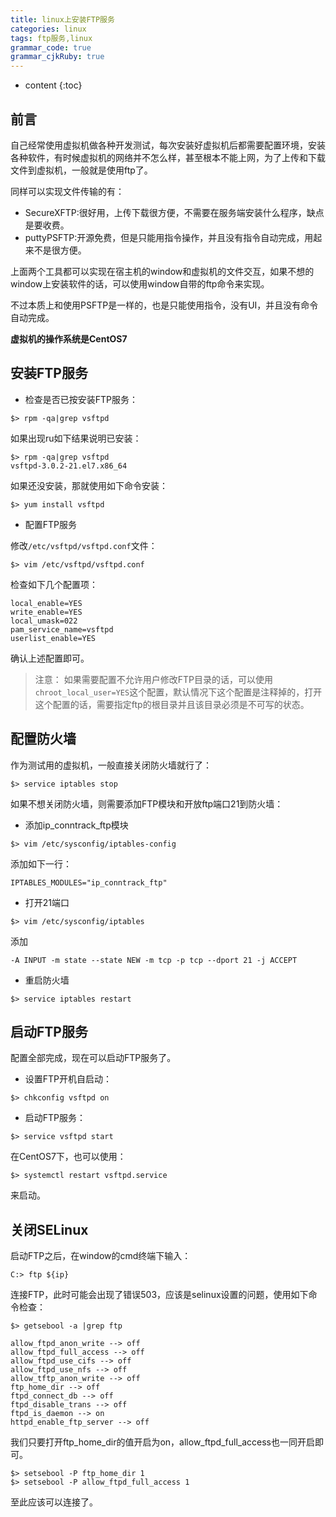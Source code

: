 ```yaml
---
title: linux上安装FTP服务
categories: linux
tags: ftp服务,linux
grammar_code: true
grammar_cjkRuby: true
---
```


* content
{:toc}

## 前言

自己经常使用虚拟机做各种开发测试，每次安装好虚拟机后都需要配置环境，安装各种软件，有时候虚拟机的网络并不怎么样，甚至根本不能上网，为了上传和下载文件到虚拟机，一般就是使用ftp了。

同样可以实现文件传输的有：

* SecureXFTP:很好用，上传下载很方便，不需要在服务端安装什么程序，缺点是要收费。
* puttyPSFTP:开源免费，但是只能用指令操作，并且没有指令自动完成，用起来不是很方便。

上面两个工具都可以实现在宿主机的window和虚拟机的文件交互，如果不想的window上安装软件的话，可以使用window自带的ftp命令来实现。

不过本质上和使用PSFTP是一样的，也是只能使用指令，没有UI，并且没有命令自动完成。

**虚拟机的操作系统是CentOS7**

## 安装FTP服务

* 检查是否已按安装FTP服务：

```
$> rpm -qa|grep vsftpd
```

如果出现ru如下结果说明已安装：

```
$> rpm -qa|grep vsftpd
vsftpd-3.0.2-21.el7.x86_64
```

如果还没安装，那就使用如下命令安装：

```
$> yum install vsftpd
```

* 配置FTP服务

修改`/etc/vsftpd/vsftpd.conf`文件：

```
$> vim /etc/vsftpd/vsftpd.conf
```

检查如下几个配置项：

```vim?linenums
local_enable=YES
write_enable=YES
local_umask=022
pam_service_name=vsftpd
userlist_enable=YES
```

确认上述配置即可。

> 注意： 如果需要配置不允许用户修改FTP目录的话，可以使用`chroot_local_user=YES`这个配置，默认情况下这个配置是注释掉的，打开这个配置的话，需要指定ftp的根目录并且该目录必须是不可写的状态。

## 配置防火墙

作为测试用的虚拟机，一般直接关闭防火墙就行了：

```
$> service iptables stop
```

如果不想关闭防火墙，则需要添加FTP模块和开放ftp端口21到防火墙：

* 添加ip_conntrack_ftp模块

```
$> vim /etc/sysconfig/iptables-config
```

添加如下一行：

```vim?linenums
IPTABLES_MODULES="ip_conntrack_ftp"
```

* 打开21端口

```
$> vim /etc/sysconfig/iptables
```

添加

```vim?linenums
-A INPUT -m state --state NEW -m tcp -p tcp --dport 21 -j ACCEPT
```

* 重启防火墙

```
$> service iptables restart
```

## 启动FTP服务

配置全部完成，现在可以启动FTP服务了。

* 设置FTP开机自启动：

```
$> chkconfig vsftpd on
```

* 启动FTP服务：

```
$> service vsftpd start
```

在CentOS7下，也可以使用：

```
$> systemctl restart vsftpd.service
```

来启动。

## 关闭SELinux

启动FTP之后，在window的cmd终端下输入：

```
C:> ftp ${ip}
```

连接FTP，此时可能会出现了错误503，应该是selinux设置的问题，使用如下命令检查：

```
$> getsebool -a |grep ftp

allow_ftpd_anon_write --> off
allow_ftpd_full_access --> off
allow_ftpd_use_cifs --> off
allow_ftpd_use_nfs --> off
allow_tftp_anon_write --> off
ftp_home_dir --> off
ftpd_connect_db --> off
ftpd_disable_trans --> off
ftpd_is_daemon --> on
httpd_enable_ftp_server --> off
```

我们只要打开ftp_home_dir的值开启为on，allow_ftpd_full_access也一同开启即可。

```
$> setsebool -P ftp_home_dir 1
$> setsebool -P allow_ftpd_full_access 1
```

至此应该可以连接了。